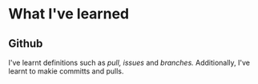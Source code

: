 # What I've learned
## **Github**
I've learnt definitions such as _pull, issues_ and _branches._
Additionally, I've learnt to makie committs and pulls.
